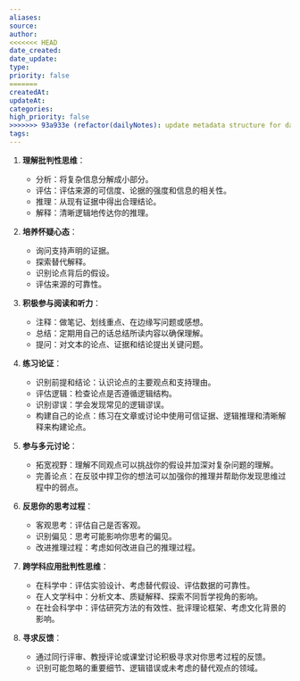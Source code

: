 ```yaml
---
aliases: 
source: 
author: 
<<<<<<< HEAD
date_created: 
date_update: 
type: 
priority: false
=======
createdAt: 
updateAt: 
categories: 
high_priority: false
>>>>>>> 93a933e (refactor(dailyNotes): update metadata structure for daily notes)
tags:
---
```

1. **理解批判性思维**：
   - 分析：将复杂信息分解成小部分。
   - 评估：评估来源的可信度、论据的强度和信息的相关性。
   - 推理：从现有证据中得出合理结论。
   - 解释：清晰逻辑地传达你的推理。

2. **培养怀疑心态**：
   - 询问支持声明的证据。
   - 探索替代解释。
   - 识别论点背后的假设。
   - 评估来源的可靠性。

3. **积极参与阅读和听力**：
   - 注释：做笔记、划线重点、在边缘写问题或感想。
   - 总结：定期用自己的话总结所读内容以确保理解。
   - 提问：对文本的论点、证据和结论提出关键问题。

4. **练习论证**：
   - 识别前提和结论：认识论点的主要观点和支持理由。
   - 评估逻辑：检查论点是否遵循逻辑结构。
   - 识别谬误：学会发现常见的逻辑谬误。
   - 构建自己的论点：练习在文章或讨论中使用可信证据、逻辑推理和清晰解释来构建论点。

5. **参与多元讨论**：
   - 拓宽视野：理解不同观点可以挑战你的假设并加深对复杂问题的理解。
   - 完善论点：在反驳中捍卫你的想法可以加强你的推理并帮助你发现思维过程中的弱点。

6. **反思你的思考过程**：
   - 客观思考：评估自己是否客观。
   - 识别偏见：思考可能影响你思考的偏见。
   - 改进推理过程：考虑如何改进自己的推理过程。

7. **跨学科应用批判性思维**：
   - 在科学中：评估实验设计、考虑替代假设、评估数据的可靠性。
   - 在人文学科中：分析文本、质疑解释、探索不同哲学视角的影响。
   - 在社会科学中：评估研究方法的有效性、批评理论框架、考虑文化背景的影响。

8. **寻求反馈**：
   - 通过同行评审、教授评论或课堂讨论积极寻求对你思考过程的反馈。
   - 识别可能忽略的重要细节、逻辑错误或未考虑的替代观点的领域。
